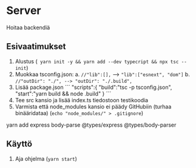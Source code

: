# Server
Hoitaa backendiä

## Esivaatimukset
1. Alustus (` yarn init -y && yarn add --dev typecript && npx tsc --init`)
2. Muokkaa tsconfig.json: 
    a. `//"lib":[],` --> `"lib":["esnext", "dom"]`
    b. `//"outDir": "./", --> "outDir": "./.build",`
3. Lisää package.json
´´´
"scripts":{
    "build":"tsc -p tsconfig.json",
    "start":"yarn build && node .build"
  }
´´´
4. Tee src kansio ja lisää index.ts tiedostoon testikoodia
5. Varmista että node_modules kansio ei päädy GitHubiin (turhaa binääridataa) (`echo "node_modules/" > .gitignore`)

 yarn add express body-parse @types/express @types/body-parser


## Käyttö
1. Aja ohjelma (`yarn start`)
